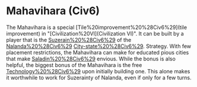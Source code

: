 # Mahavihara (Civ6)

The Mahavihara is a special [Tile%20improvement%20%28Civ6%29](tile improvement) in "[Civilization%20VI](Civilization VI)". It can be built by a player that is the [Suzerain%20%28Civ6%29](Suzerain) of the [Nalanda%20%28Civ6%29](Nalanda) [City-state%20%28Civ6%29](city-state).
Strategy.
With few placement restrictions, the Mahavihara can make for educated pious cities that make [Saladin%20%28Civ6%29](Saladin) envious. While the bonus is also helpful, the biggest bonus of the Mahavihara is the free [Technology%20%28Civ6%29](technology) upon initially building one. This alone makes it worthwhile to work for Suzerainty of Nalanda, even if only for a few turns.